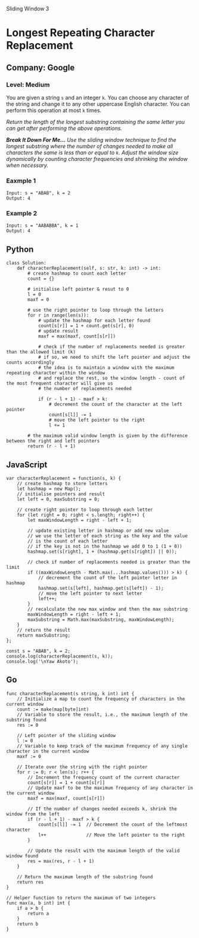 Sliding Window 3
# Longest Repeating Character Replacement
## Company: Google
### Level: Medium

You are given a string `s` and an integer `k`. You can choose any character of the string and change it to any other uppercase English character. You can perform this operation at most `k` times.

*Return the length of the longest substring containing the same letter you can get after performing the above operations.*

***Break It Down For Me...***
*Use the sliding window technique to find the longest substring where the number of changes needed to make all characters the same is less than or equal to `k`. Adjust the window size dynamically by counting character frequencies and shrinking the window when necessary.*

### Eaxmple 1
```
Input: s = "ABAB", k = 2
Output: 4
```

### Example 2
```
Input: s = "AABABBA", k = 1
Output: 4
```

## Python
```
class Solution:
    def characterReplacement(self, s: str, k: int) -> int:
        # create hashmap to count each letter
        count = {}
        
        # initialise left pointer & resut to 0
        l = 0
        maxf = 0

        # use the right pointer to loop through the letters
        for r in range(len(s)):
            # update the hashmap for each letter found
            count[s[r]] = 1 + count.get(s[r], 0)
            # update result
            maxf = max(maxf, count[s[r]])

            # check if the number of replacements needed is greater than the allowed limit (k)
            # if so, we need to shift the left pointer and adjust the counts accordingly
            # the idea is to maintain a window with the maximum repeating character within the window
            # and replace the rest, so the window length - count of the most frequent character will give us
            # the number of replacements needed

            if (r - l + 1) - maxf > k:
                # decrement the count of the character at the left pointer
                count[s[l]] -= 1
                # move the left pointer to the right
                l += 1

        # the maximum valid window length is given by the difference between the right and left pointers
        return (r - l + 1)
```

## JavaScript
```
var characterReplacement = function(s, k) {
    // create hashmap to store letters
    let hashmap = new Map();
    // initialise pointers and result
    let left = 0, maxSubstring = 0;
    
    // create right pointer to loop through each letter
    for (let right = 0; right < s.length; right++) {
        let maxWindowLength = right - left + 1;
        
        // update existing letter in hashmap or add new value
        // we use the letter of each string as the key and the value
        // is the count of each letter
        // if the key is not in the hashmap we add 0 to 1 (1 + 0))
        hashmap.set(s[right], 1 + (hashmap.get(s[right]) || 0));
        
        // check if number of replacements needed is greater than the limit
        if ((maxWindowLength - Math.max(...hashmap.values())) > k) {
            // decrement the count of the left pointer letter in hashmap
            hashmap.set(s[left], hashmap.get(s[left]) - 1);
            // move the left pointer to next letter
            left++;
        }
        // recalculate the new max window and then the max substring 
        maxWindowLength = right - left + 1;
        maxSubstring = Math.max(maxSubstring, maxWindowLength);
    }
    // return the result
    return maxSubstring;
};

const s = "ABAB", k = 2;
console.log(characterReplacement(s, k));
console.log('\nYaw Akoto');
```

## Go
```
func characterReplacement(s string, k int) int {
    // Initialize a map to count the frequency of characters in the current window
    count := make(map[byte]int)
    // Variable to store the result, i.e., the maximum length of the substring found
    res := 0
    
    // Left pointer of the sliding window
    l := 0
    // Variable to keep track of the maximum frequency of any single character in the current window
    maxf := 0
    
    // Iterate over the string with the right pointer
    for r := 0; r < len(s); r++ {
        // Increment the frequency count of the current character
        count[s[r]] = 1 + count[s[r]]
        // Update maxf to be the maximum frequency of any character in the current window
        maxf = max(maxf, count[s[r]])
        
        // If the number of changes needed exceeds k, shrink the window from the left
        if (r - l + 1) - maxf > k {
            count[s[l]] -= 1  // Decrement the count of the leftmost character
            l++               // Move the left pointer to the right
        }
        
        // Update the result with the maximum length of the valid window found
        res = max(res, r - l + 1)
    }
    
    // Return the maximum length of the substring found
    return res
}

// Helper function to return the maximum of two integers
func max(a, b int) int {
    if a > b {
        return a
    }
    return b
}
```